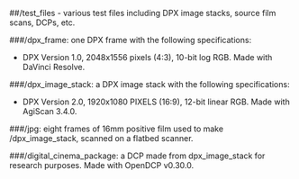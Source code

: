 ##/test_files - various test files including DPX image stacks, source film scans, DCPs, etc.

###/dpx_frame: one DPX frame with the following specifications:

- DPX Version 1.0, 2048x1556 pixels (4:3), 10-bit log RGB. Made with DaVinci Resolve. 

###/dpx_image_stack: a DPX image stack with the following specifications:

- DPX Version 2.0, 1920x1080 PIXELS (16:9), 12-bit linear RGB. Made with AgiScan 3.4.0. 

###/jpg: eight frames of 16mm positive film used to make /dpx_image_stack, scanned on a flatbed scanner. 

###/digital_cinema_package: a DCP made from dpx_image_stack for research purposes. Made with OpenDCP v0.30.0. 